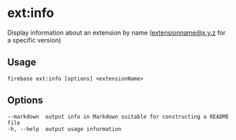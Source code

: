 # ext:info

Display information about an extension by name (extensionname@x.y.z for a specific version)

## Usage
```
firebase ext:info [options] <extensionName>
```

## Options
```
--markdown  output info in Markdown suitable for constructing a README file
-h, --help  output usage information
```
